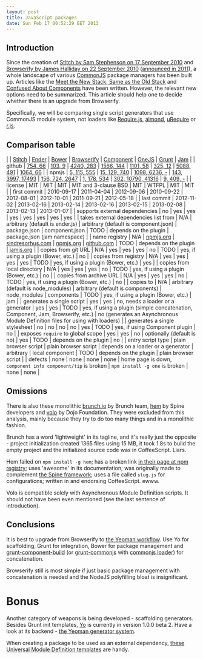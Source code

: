 ```yaml
---
layout: post
title: JavaScript packages
date: Sun Feb 17 00:52:29 EET 2013
---
```

<style>
table {
    white-space: nowrap;
}
</style>

## Introduction

Since the creation of [Stitch by Sam Stephenson on 17 September 2010](https://github.com/sstephenson/stitch/commit/a734eceb99f431b37d2693e1fe64195f76e159ec) and [Browserify by James Halliday on 22 September 2010](https://github.com/substack/node-browserify/commit/b0363ae3d5749b3f7e722b21c65484fdf634acf3) ([announced in 2011](http://substack.net/posts/24ab8c/browserify-browser-side-require-for-your-node-js)),
a whole landscape of various [CommonJS](http://www.commonjs.org/) package managers has been built up.
Articles like the [Meet the New Stack, Same as the Old Stack](http://dailyjs.com/2013/02/04/stack/) and [Confused About Components](http://dailyjs.com/2013/01/28/components/) have been written.
However, the relevant new options need to be summarized.
This article should help one to decide whether there is an upgrade from Browserify.

Specifically, we will be comparing single script generators that use CommonJS module system, not loaders like [Require.js](http://requirejs.org/), [almond](https://github.com/jrburke/almond), [uRequire](https://github.com/anodynos/uRequire) or [r.js](https://github.com/jrburke/r.js).

## Comparison table

| | [Stitch](https://github.com/sstephenson/stitch) | [Ender](http://ender.jit.su) | [Bower](http://twitter.github.com/bower/) | [Browserify](http://browserify.org/) | [Component](http://component.io/) | [OneJS](https://github.com/azer/onejs) | [Grunt](http://gruntjs.com/) | [Jam](http://jamjs.org/) |
| github | [754, 66](https://github.com/sstephenson/stitch) | [103, 9](https://github.com/ender-js/Ender) | [4240, 283](https://github.com/twitter/bower) | [1566, 144](https://github.com/substack/node-browserify) | [1101, 58](https://github.com/component/component) | [325, 12](https://github.com/azer/onejs) | [5088, 491](https://github.com/gruntjs/grunt) | [1064, 66](https://github.com/caolan/jam) |
| npmjs | [5, 115, 555](https://npmjs.org/package/stitch) | [15, 129, 740](https://npmjs.org/package/ender) | [1098, 6236, -](https://npmjs.org/package/bower) | [143, 3997, 17493](https://npmjs.org/package/browserify) | [156, 724, 2647](https://npmjs.org/package/component) | [1, 178, 534](https://npmjs.org/package/one) | [302, 10790, 41316](https://npmjs.org/package/grunt) | [9, 409, -](https://npmjs.org/package/jamjs) |
| license | MIT | MIT | MIT | MIT and 3-clause BSD | MIT | WTFPL | MIT | MIT |
| first commit | 2010-09-17 | 2011-04-04 | 2012-09-06 | 2010-09-22 | 2012-08-01 | 2012-10-01 | 2011-09-21 | 2012-05-18 |
| last commit | 2012-11-02 | 2013-02-16 | 2013-02-14 | 2013-02-16 | 2013-02-15 | 2013-02-08 | 2013-02-13 | 2013-01-07 |
| supports external dependencies | no | yes | yes | yes | yes | yes | yes | yes |
| takes external dependencies list from | N/A | arbitrary (default is ender.js) | arbitrary (default is component.json) | package.json | component.json | TODO | depends on the plugin | package.json (jam namespace) |
| name registry | N/A | [npmjs.org](https://npmjs.org) | [sindresorhus.com](http://sindresorhus.com/bower-components/) | [npmjs.org](https://npmjs.org) | [github.com](https://github.com) | TODO | depends on the plugin | [jamjs.org](http://jamjs.org/) |
| copies from git URL | N/A | yes | yes | yes | no | TODO | yes, if using a plugin (Bower, etc.) | no |
| copies from registry | N/A | yes | yes | yes | yes | TODO | yes, if using a plugin (Bower, etc.) | yes |
| copies from local directory | N/A | yes | yes | yes | no | TODO | yes, if using a plugin (Bower, etc.) | no |
| copies from archive URL | N/A | yes | yes | yes | no | TODO | yes, if using a plugin (Bower, etc.) | no |
| copies to | N/A | arbitrary (default is node_modules) | arbitrary (default is components) | node_modules | components | TODO | yes, if using a plugin (Bower, etc.) | jam |
| generates a single script | yes | yes | no, needs a loader or a generator | yes | yes | TODO | yes, if using a plugin (simple concatenation, Component, Jam, Browserify, etc.) | no (generates an Asynchronous Module Definition files for using with loaders) |
| generates a single stylesheet | no | no | no | no | yes | TODO | yes, if using Component plugin | no |
| exposes `require` to global scope | yes | yes | no | optionally (default is no) | yes | TODO | depends on the plugin | no |
| entry script type | plain browser script | plain browser script | depends on a loader or a generator | arbitrary | local component | TODO | depends on the plugin | plain browser script |
| defects | none | none | none | none | home page is down,<br>`component info component/tip` is broken | `npm install -g one` is broken | none | none |

## Omissions

There is also these monolithic [brunch.io](http://brunch.io/) by Brunch team, [hem](https://github.com/spine/hem) by Spine developers and [volo](https://github.com/volojs/volo) by Dojo Foundation.
They were excluded from this analysis, mainly because they try to do too many things and in a monolithic fashion.

Brunch has a word 'lightweight' in its tagline, and it's really just the opposite - project initialization created 1365 files using 15 MB, it took 1.8s to build the empty project and the initialized source code was in CoffeeScript. Liars.

Hem failed on `npm install -g hem`; has a broken link [in their page at npm registry](https://npmjs.org/package/hem); uses 'awesome' in its documentation; was originally made to complement [the Spine framework](http://spinejs.com/); uses a file called `slug.js` for configurations; written in and endorsing CoffeeScript. ewww.

Volo is compatible solely with Asynchronous Module Definition scripts.
It should not have been even mentioned (see the last sentence of introduction).

## Conclusions

It is best to upgrade from Browserify to [the Yeoman workflow](http://yeoman.io).
Use Yo for scaffolding, Grunt for integration, Bower for package management and [grunt-component-build](https://github.com/anthonyshort/grunt-component-build) (or [grunt-commonjs](https://github.com/avos/grunt-commonjs) with [commonjs loader](https://github.com/chrisabrams/commonjs)) for concatenation.

Browserify still is most simple if just basic package management with concatenation is needed and the NodeJS polyfilling bloat is insignificant.

# Bonus

Another category of weapons is being developed - scaffolding generators.
Besides Grunt init templates, [Yo](http://yeoman.io) is currently in version 1.0.0 beta 2.
Have a look at its backend - [the Yeoman generator system](https://github.com/yeoman/generator).

When creating a package to be used as an external dependency, [these Universal Module Definition templates](https://github.com/umdjs/umd) are handy.

